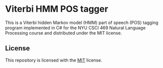 # Viterbi HMM POS tagger

This is a Viterbi hidden Markov model (HMM) part of speech (POS) tagging program
implemented in C\# for the NYU CSCI 469 Natural Language Processing course and
distributed under the MIT license.

## License

This repository is licensed with the [MIT](LICENSE.txt) license.
